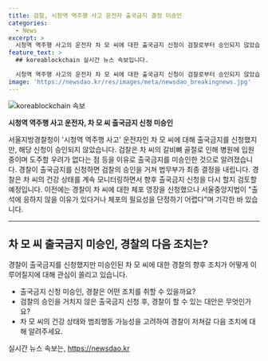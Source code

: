 ```yaml
---
title: 검찰, 시청역 역주행 사고 운전자 출국금지 결정 미승인
categories:
  - News
excerpt: >
  시청역 역주행 사고의 운전자 차 모 씨에 대한 출국금지 신청이 검찰로부터 승인되지 않았습니다. 검찰은 차 씨의 갈비뼈 골절로 인한 입원과 도주 우려가 없다는 이유를 들었고, 경찰은 차 씨의 건강 상태를 계속 지켜본 뒤 재신청 여부를 검토할 예정입니다. 또한, 서울중앙지법은 차 씨에 대한 체포 영장 신청을 기각했는데, 이에 대한 경찰의 대응은 주목받을 전망입니다. 
feature_text: >
  ## koreablockchain 실시간 뉴스 속보입니다.

  시청역 역주행 사고의 운전자 차 모 씨에 대한 출국금지 신청이 검찰로부터 승인되지 않았습니다. 검찰은 차 씨의 갈비뼈 골절로 인한 입원과 도주 우려가 없다는 이유를 들었고, 경찰은 차 씨의 건강 상태를 계속 지켜본 뒤 재신청 여부를 검토할 예정입니다. 또한, 서울중앙지법은 차 씨에 대한 체포 영장 신청을 기각했는데, 이에 대한 경찰의 대응은 주목받을 전망입니다. 
image: 'https://newsdao.kr/res/images/meta/newsdao_breakingnews.jpg'
---
```


<p><img src="https://newsdao.kr/res/images/meta/newsdao_breakingnews.jpg" alt="koreablockchain 속보" /></p>

<p><b>시청역 역주행 사고 운전자, 차 모 씨 출국금지 신청 미승인</b></p>

<p>서울지방경찰청이 '시청역 역주행 사고' 운전자인 차 모 씨에 대해 출국금지를 신청했지만, 해당 신청이 승인되지 않았습니다. 검찰은 차 씨의 갈비뼈 골절로 인해 병원에 입원 중이며 도주할 우려가 없다는 점 등을 이유로 출국금지를 미승인한 것으로 알려졌습니다. 경찰이 출국금지를 신청하면 검찰의 승인을 거쳐 법무부가 최종 결정을 내립니다. 경찰은 차 씨의 건강 상태를 계속 모니터링하면서 향후 출국금지 신청을 다시 할지 검토할 예정입니다. 이전에는 경찰이 차 씨에 대한 체포 영장을 신청했으나 서울중앙지법이 "출석에 응하지 않을 이유가 있다거나 체포의 필요성을 단정하기 어렵다"며 기각한 바 있습니다.</p>

<hr>

<h2 data-ke-size="size26">차 모 씨 출국금지 미승인, 경찰의 다음 조치는?</h2>

<p data-ke-size="size16">경찰이 출국금지를 신청했지만 미승인된 차 모 씨에 대한 경찰의 향후 조치가 어떻게 이루어질지에 대해 관심이 쏠리고 있습니다.</p>

<ul>
  <li>출국금지 신청 미승인, 경찰은 어떤 조치를 취할 수 있을까요?</li>
  <li>검찰의 승인을 거치지 않은 출국금지 신청 후, 경찰이 할 수 있는 대안은 무엇인가요?</li>
  <li>차 모 씨의 건강 상태와 범죄행동 가능성을 고려하여 경찰이 저쳐갈 다음 조치에 대해 알려주세요.</li>
</ul>
실시간 뉴스 속보는, <a href="https://newsdao.kr" rel="dofollow">https://newsdao.kr</a>


